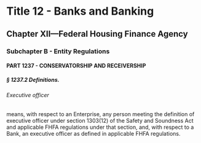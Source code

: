 
# Title 12 - Banks and Banking
## Chapter XII—Federal Housing Finance Agency
### Subchapter B - Entity Regulations
#### PART 1237 - CONSERVATORSHIP AND RECEIVERSHIP
##### § 1237.2 Definitions.
###### Executive officer

means, with respect to an Enterprise, any person meeting the definition of executive officer under section 1303(12) of the Safety and Soundness Act and applicable FHFA regulations under that section, and, with respect to a Bank, an executive officer as defined in applicable FHFA regulations.
